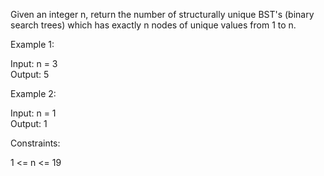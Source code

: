 Given an integer n, return the number of structurally unique BST's (binary search trees) which has exactly n nodes of unique values from 1 to n.

 
Example 1:

Input: n = 3\
Output: 5

Example 2:

Input: n = 1\
Output: 1
 

Constraints:

1 <= n <= 19

